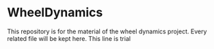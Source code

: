 # WheelDynamics

This repository is for the material of the wheel dynamics project. Every related file will be kept here. 
This line is trial
